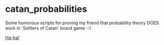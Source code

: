 # catan_probabilities
Some humorous scripts for proving my friend that probability theory DOES work in 'Settlers of Catan' board game :-)

[Ha-ha!](https://raw.githubusercontent.com/kharts/catan_probabilities/master/chart.png)
